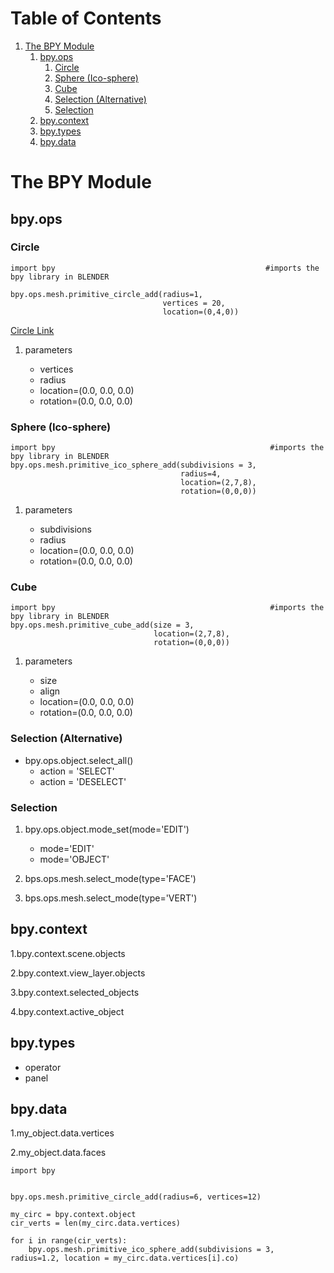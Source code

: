 
# Table of Contents

1.  [The BPY Module](#orgdf27e02)
    1.  [bpy.ops](#orga70f450)
        1.  [Circle](#orge6316c7)
        2.  [Sphere (Ico-sphere)](#orge677d99)
        3.  [Cube](#org03ce1e2)
        4.  [Selection (Alternative)](#orged0a6c7)
        5.  [Selection](#org08c293d)
    2.  [bpy.context](#org4d02e39)
    3.  [bpy.types](#org02e694c)
    4.  [bpy.data](#orge655ce1)



<a id="orgdf27e02"></a>

# The BPY Module


<a id="orga70f450"></a>

## bpy.ops


<a id="orge6316c7"></a>

### Circle

    import bpy                                               #imports the bpy library in BLENDER
    
    bpy.ops.mesh.primitive_circle_add(radius=1,
                                      vertices = 20,
                                      location=(0,4,0))

[Circle Link](https://docs.blender.org/api/current/bpy.ops.mesh.html)

1.  parameters

    -   vertices
    -   radius
    -   location=(0.0, 0.0, 0.0)
    -   rotation=(0.0, 0.0, 0.0)


<a id="orge677d99"></a>

### Sphere (Ico-sphere)

    import bpy                                                #imports the bpy library in BLENDER
    bpy.ops.mesh.primitive_ico_sphere_add(subdivisions = 3,
                                          radius=4,
                                          location=(2,7,8),
                                          rotation=(0,0,0))

1.  parameters

    -   subdivisions
    -   radius
    -   location=(0.0, 0.0, 0.0)
    -   rotation=(0.0, 0.0, 0.0)


<a id="org03ce1e2"></a>

### Cube

    import bpy                                                #imports the bpy library in BLENDER
    bpy.ops.mesh.primitive_cube_add(size = 3,
                                    location=(2,7,8),
                                    rotation=(0,0,0))

1.  parameters

    -   size
    -   align
    -   location=(0.0, 0.0, 0.0)
    -   rotation=(0.0, 0.0, 0.0)


<a id="orged0a6c7"></a>

### Selection (Alternative)

-   bpy.ops.object.select\_all()
    -   action = 'SELECT'
    -   action = 'DESELECT'


<a id="org08c293d"></a>

### Selection

1.  bpy.ops.object.mode\_set(mode='EDIT')

    -   mode='EDIT'
    -   mode='OBJECT'

2.  bps.ops.mesh.select\_mode(type='FACE')

3.  bps.ops.mesh.select\_mode(type='VERT')


<a id="org4d02e39"></a>

## bpy.context

1.bpy.context.scene.objects

2.bpy.context.view\_layer.objects

3.bpy.context.selected\_objects

4.bpy.context.active\_object


<a id="org02e694c"></a>

## bpy.types

-   operator
-   panel


<a id="orge655ce1"></a>

## bpy.data

1.my\_object.data.vertices

2.my\_object.data.faces

    
    import bpy
    
    
    bpy.ops.mesh.primitive_circle_add(radius=6, vertices=12)
    
    my_circ = bpy.context.object
    cir_verts = len(my_circ.data.vertices)
    
    for i in range(cir_verts):
        bpy.ops.mesh.primitive_ico_sphere_add(subdivisions = 3, radius=1.2, location = my_circ.data.vertices[i].co)

